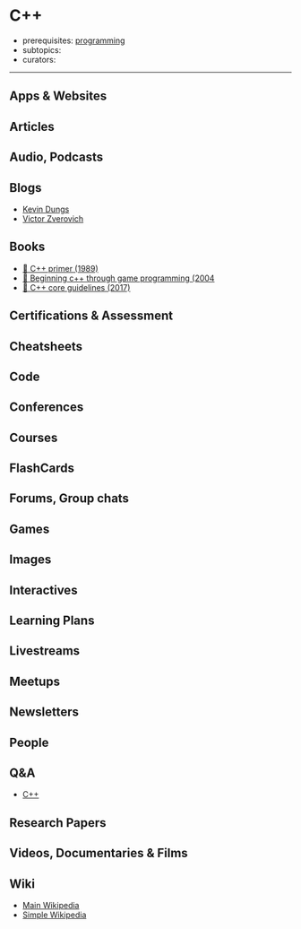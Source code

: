 # C++

- prerequisites: [programming](programming.md)
- subtopics:
- curators:

------

## Apps & Websites

## Articles

## Audio, Podcasts

## Blogs

- [Kevin Dungs](https://dun.gs/)
- [Victor Zverovich](http://zverovich.net/)

## Books

- [📕 C++ primer (1989)](http://www.goodreads.com/book/show/120642.C_Primer_Plus)
- [📕 Beginning c++ through game programming (2004](http://www.goodreads.com/book/show/852335.Beginning_C_Through_Game_Programming)
- [📖 C++ core guidelines (2017)](https://github.com/isocpp/CppCoreGuidelines/blob/master/CppCoreGuidelines.md)


## Certifications & Assessment

## Cheatsheets

## Code

## Conferences

## Courses

## FlashCards

## Forums, Group chats

## Games

## Images

## Interactives

## Learning Plans

## Livestreams

## Meetups

## Newsletters

## People

## Q&A

- [C++](https://www.quora.com/topic/C++-programming-language)

## Research Papers

## Videos, Documentaries & Films

## Wiki

- [Main Wikipedia](https://en.wikipedia.org/wiki/C%2B%2B)
- [Simple Wikipedia](https://simple.wikipedia.org/wiki/C%2B%2B)
